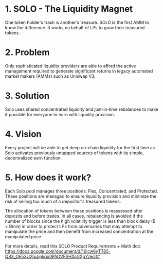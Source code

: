 # 1. SOLO - The Liquidity Magnet

One token holder's trash is another's treasure.  SOLO is the first AMM to know the difference.  It works on behalf of LPs to grow their treasured tokens. 

# 2. Problem
Only sophisticated liquidity providers are able to afford the active management required to generate significant returns in legacy automated market makers (AMMs) such as Uniswap V3.

# 3. Solution
Solo uses shared concentrated liquidity and just-in-time rebalances to make it possible for everyone to earn with liquidity provision.

# 4. Vision
Every project will be able to get deep on-chain liquidity for the first time as Solo activates previously untapped sources of tokens with its simple, decentralized earn function.

# 5. How does it work?
Each Solo pool manages three positions: Flex, Concentrated, and Protected. These positions are managed to ensure liquidity provision and minimize the risk of selling too much of a depositor's treasured tokens.

The allocation of tokens between these positions is reassessed after deposits and before trades.  In all cases, rebalancing is avoided if the number of blocks since the high volatility trigger is less than block delay (B < Bmin) in order to protect LPs from adversaries that may attempt to manipulate the price and then benefit from increased concentration at the manipulated price.

For more details, read this SOLO Product Requirements + Math doc: https://docs.google.com/document/d/16Icw6yTT65-Q8X_OE53U2biJjpkqx0PADVESHXaGXgY/edit#
